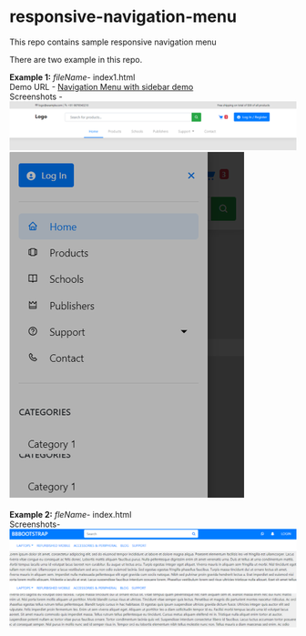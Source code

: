 # responsive-navigation-menu
This repo contains sample responsive navigation menu

There are two example in this repo.

**Example 1:** *fileName-* index1.html <br />
Demo URL - [Navigation Menu with sidebar demo](https://youtu.be/rs-MSmZPgho) <br />
Screenshots - <br />
![image description](assest/img/ss1.png)
![image description](assest/img/ss2.png)
<br /><br />
**Example 2:** *fleName-* index.html <br />
Screenshots- <br />
![image description](assest/img/ss3.png)
![image description](assest/img/ss4.png)